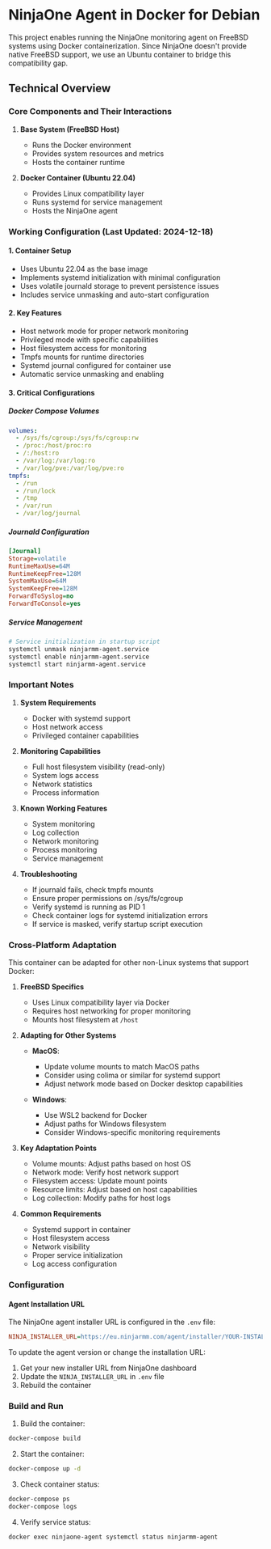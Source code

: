 # NinjaOne Agent in Docker for Debian

This project enables running the NinjaOne monitoring agent on FreeBSD systems using Docker containerization. Since NinjaOne doesn't provide native FreeBSD support, we use an Ubuntu container to bridge this compatibility gap.

## Technical Overview

### Core Components and Their Interactions

1. **Base System (FreeBSD Host)**
   - Runs the Docker environment
   - Provides system resources and metrics
   - Hosts the container runtime

2. **Docker Container (Ubuntu 22.04)**
   - Provides Linux compatibility layer
   - Runs systemd for service management
   - Hosts the NinjaOne agent

### Working Configuration (Last Updated: 2024-12-18)

#### 1. Container Setup
- Uses Ubuntu 22.04 as the base image
- Implements systemd initialization with minimal configuration
- Uses volatile journald storage to prevent persistence issues
- Includes service unmasking and auto-start configuration

#### 2. Key Features
- Host network mode for proper network monitoring
- Privileged mode with specific capabilities
- Host filesystem access for monitoring
- Tmpfs mounts for runtime directories
- Systemd journal configured for container use
- Automatic service unmasking and enabling

#### 3. Critical Configurations

##### Docker Compose Volumes
```yaml
volumes:
  - /sys/fs/cgroup:/sys/fs/cgroup:rw
  - /proc:/host/proc:ro
  - /:/host:ro
  - /var/log:/var/log:ro
  - /var/log/pve:/var/log/pve:ro
tmpfs:
  - /run
  - /run/lock
  - /tmp
  - /var/run
  - /var/log/journal
```

##### Journald Configuration
```ini
[Journal]
Storage=volatile
RuntimeMaxUse=64M
RuntimeKeepFree=128M
SystemMaxUse=64M
SystemKeepFree=128M
ForwardToSyslog=no
ForwardToConsole=yes
```

##### Service Management
```bash
# Service initialization in startup script
systemctl unmask ninjarmm-agent.service
systemctl enable ninjarmm-agent.service
systemctl start ninjarmm-agent.service
```

### Important Notes

1. **System Requirements**
   - Docker with systemd support
   - Host network access
   - Privileged container capabilities

2. **Monitoring Capabilities**
   - Full host filesystem visibility (read-only)
   - System logs access
   - Network statistics
   - Process information

3. **Known Working Features**
   - System monitoring
   - Log collection
   - Network monitoring
   - Process monitoring
   - Service management

4. **Troubleshooting**
   - If journald fails, check tmpfs mounts
   - Ensure proper permissions on /sys/fs/cgroup
   - Verify systemd is running as PID 1
   - Check container logs for systemd initialization errors
   - If service is masked, verify startup script execution

### Cross-Platform Adaptation

This container can be adapted for other non-Linux systems that support Docker:

1. **FreeBSD Specifics**
   - Uses Linux compatibility layer via Docker
   - Requires host networking for proper monitoring
   - Mounts host filesystem at `/host`

2. **Adapting for Other Systems**
   - **MacOS**:
     - Update volume mounts to match MacOS paths
     - Consider using colima or similar for systemd support
     - Adjust network mode based on Docker desktop capabilities

   - **Windows**:
     - Use WSL2 backend for Docker
     - Adjust paths for Windows filesystem
     - Consider Windows-specific monitoring requirements

3. **Key Adaptation Points**
   - Volume mounts: Adjust paths based on host OS
   - Network mode: Verify host network support
   - Filesystem access: Update mount points
   - Resource limits: Adjust based on host capabilities
   - Log collection: Modify paths for host logs

4. **Common Requirements**
   - Systemd support in container
   - Host filesystem access
   - Network visibility
   - Proper service initialization
   - Log access configuration

### Configuration

#### Agent Installation URL
The NinjaOne agent installer URL is configured in the `.env` file:
```ini
NINJA_INSTALLER_URL=https://eu.ninjarmm.com/agent/installer/YOUR-INSTALLER-URL-HERE
```

To update the agent version or change the installation URL:
1. Get your new installer URL from NinjaOne dashboard
2. Update the `NINJA_INSTALLER_URL` in `.env` file
3. Rebuild the container

### Build and Run

1. Build the container:
```bash
docker-compose build
```

2. Start the container:
```bash
docker-compose up -d
```

3. Check container status:
```bash
docker-compose ps
docker-compose logs
```

4. Verify service status:
```bash
docker exec ninjaone-agent systemctl status ninjarmm-agent
